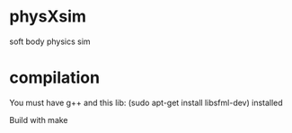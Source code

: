 # physXsim
soft body physics sim

# compilation
You must have g++ and this lib: (sudo apt-get install libsfml-dev) installed

 
Build with make
